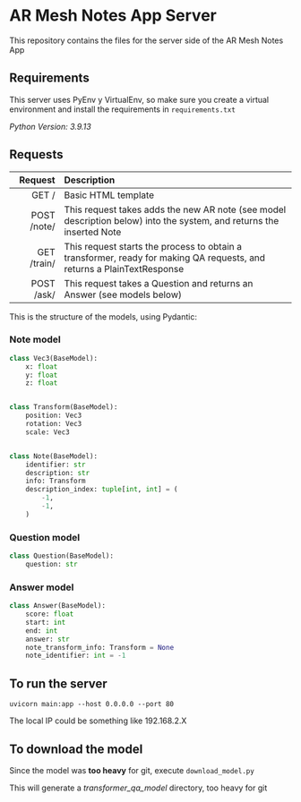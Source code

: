 # AR Mesh Notes App Server
This repository contains the files for the server side of the AR Mesh Notes App

## Requirements
This server uses PyEnv y VirtualEnv, so make sure you create a virtual environment and install the requirements in `requirements.txt`

*Python Version: 3.9.13*

## Requests

| Request     | Description |
| ----------: | :---------- |
| GET /       | Basic HTML template
| POST /note/ | This request takes adds the new AR note (see model description below) into the system, and returns the inserted Note |
| GET /train/ | This request starts the process to obtain a transformer, ready for making QA requests, and returns a PlainTextResponse |
| POST /ask/  | This request takes a Question and returns an Answer (see models below) |


This is the structure of the models, using Pydantic:

### Note model

```python
class Vec3(BaseModel):
    x: float
    y: float
    z: float


class Transform(BaseModel):
    position: Vec3
    rotation: Vec3
    scale: Vec3


class Note(BaseModel):
    identifier: str
    description: str
    info: Transform
    description_index: tuple[int, int] = (
        -1,
        -1,
    )
```

### Question model

```python
class Question(BaseModel):
    question: str
```

### Answer model

```python
class Answer(BaseModel):
    score: float
    start: int
    end: int
    answer: str
    note_transform_info: Transform = None
    note_identifier: int = -1
```

## To run the server
`uvicorn main:app --host 0.0.0.0 --port 80`

The local IP could be something like 192.168.2.X

## To download the model
Since the model was **too heavy** for git, execute `download_model.py`

This will generate a *transformer_qa_model* directory, too heavy for git
